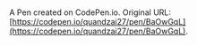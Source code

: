# 

A Pen created on CodePen.io. Original URL: [https://codepen.io/quandzai27/pen/BaOwGqL](https://codepen.io/quandzai27/pen/BaOwGqL).

